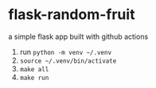 # flask-random-fruit
a simple flask app built with github actions
1. run `python -m venv ~/.venv`
2. `source ~/.venv/bin/activate`
3. `make all`
4. `make run`
